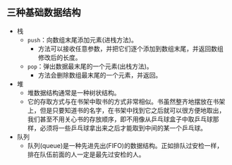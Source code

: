 ## 三种基础数据结构

- 栈
  - `push`：向数组末尾添加元素(进栈方法)。
    - 方法可以接收任意参数，并把它们逐个添加到数组末尾，并返回数组修改后的长度。
  - `pop`：弹出数据最末尾的一个元素(出栈方法)。
    - 方法会删除数组最末尾的一个元素，并返回。
- 堆
  - 堆数据结构通常是一种树状结构。
  - 它的存取方式与在书架中取书的方式非常相似。书虽然整齐地摆放在书架上，但是只要知道书的名字，在书架中找到它之后就可以很方便地取出，我们甚至不用关心书的存放顺序，即不用像从乒乓球盒子中取乒乓球那样，必须将一些乒乓球拿出来之后才能取到中间的某一个乒乓球。
- 队列
  - 队列(queue)是一种先进先出(FIFO)的数据结构。正如排队过安检一样，排在队伍前面的人一定是最先过安检的人。
